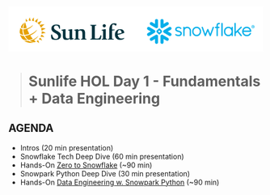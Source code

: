 ![sunlife-snowflake](https://github.com/sfc-gh-mwies/sunlife-hol/blob/main/img/sunlife-snowflake.png?raw=true)
> # Sunlife HOL Day 1 - Fundamentals + Data Engineering

## AGENDA

* Intros (20 min presentation)
* Snowflake Tech Deep Dive (60 min presentation)
* Hands-On [Zero to Snowflake](https://github.com/sfc-gh-mwies/sunlife-hol/tree/main/Day1/zero-to-snowflake) (~90 min)
* Snowpark Python Deep Dive (30 min presentation)
* Hands-On [Data Engineering w. Snowpark Python](https://github.com/sfc-gh-mwies/sunlife-hol/tree/main/Day1/data-engineering-snowpark) (~90 min)
